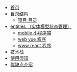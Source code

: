 <!-- docs/_sidebar.md -->
<!-- * [目录结构](目录.md "The greatest guide in the world") -->
* [首页](/)
    <!-- * [目录结构](目录.md) -->
* [目录结构](目录.md)
    * [项目 目录](src.md)
* [entities （实体模型状态管理）](entities.md)
    * [mobile 小程序端](mobile.md)
    * [web vue 程序](vue.md)
    * [www react 程序](react.md)
* [技术栈](技术栈.md)
* [使用须知](使用须知.md)
* [优缺点介绍](优缺点介绍.md)